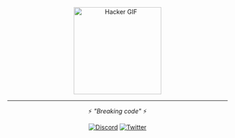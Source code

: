 <div align="center">
<img src="https://media.giphy.com/media/L1R1tvI9svkIWwpVYr/giphy.gif" width="200" alt="Hacker GIF">
  
  ---
  
⚡ *"Breaking code"* ⚡

[![Discord](https://img.shields.io/badge/Happy_hacking-7289DA?logo=discord&logoColor=white)](https://discord.com/users/stilla1ex)
[![Twitter](https://img.shields.io/twitter/url?label=Follow%20on%20X&logo=twitter&url=https%3A%2F%2Ftwitter.com%2Fstilla1ex)](https://twitter.com/stilla1ex)
</div>

